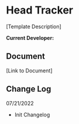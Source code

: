 # Head Tracker

[Template Description]

**Current Developer:** 

## Document

[Link to Document]


## Change Log

07/21/2022
- Init Changelog

